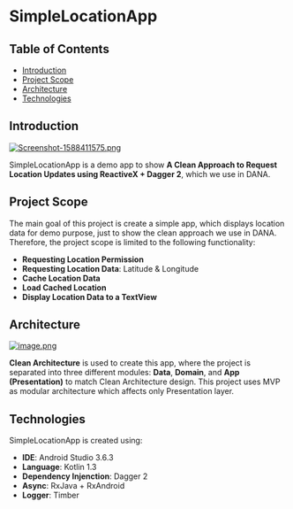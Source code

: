 # SimpleLocationApp

## Table of Contents
* [Introduction](#introduction)
* [Project Scope](#project-scope)
* [Architecture](#architecture)
* [Technologies](#technologies)

## Introduction
[![Screenshot-1588411575.png](https://i.postimg.cc/g0JVGby6/Screenshot-1588411575.png)](https://postimg.cc/cvpgcjbs)

SimpleLocationApp is a demo app to show **A Clean Approach  to Request Location Updates using ReactiveX + Dagger 2**, which we use in DANA.

## Project Scope
The main goal of this project is create a simple app, which displays location data for demo purpose, just to show the clean approach we use in DANA. Therefore, the project scope is limited to the following functionality:
* **Requesting Location Permission**
* **Requesting Location Data**: Latitude & Longitude
* **Cache Location Data**
* **Load Cached Location**
* **Display Location Data to a TextView**

## Architecture
[![image.png](https://i.postimg.cc/sx34WGdv/image.png)](https://postimg.cc/FdnS5RK4)


**Clean Architecture** is used to create this app, where the project is separated into three different modules: **Data**, **Domain**, and **App (Presentation)** to match Clean Architecture design. This project uses MVP as modular architecture which affects only Presentation layer.

## Technologies
SimpleLocationApp is created using:
* **IDE**: Android Studio 3.6.3
* **Language**: Kotlin 1.3
* **Dependency Injenction**: Dagger 2
* **Async**: RxJava + RxAndroid
* **Logger**: Timber